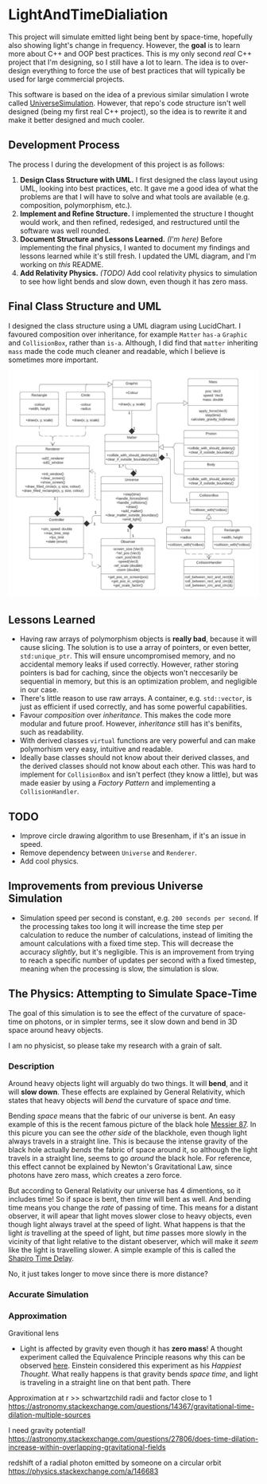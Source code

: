 # LightAndTimeDialiation
This project will simulate emitted light being bent by space-time, hopefully also showing light's change in frequency. However, the **goal** is to learn more about C++ and OOP best practices. This is my only second *real* C++ project that I'm designing, so I still have a lot to learn. The idea is to over-design everything to force the use of best practices that will typically be used for large commercial projects.

This software is based on the idea of a previous similar simulation I wrote called [UniverseSimulation](https://github.com/heinwessels/UniverseSimulator). However, that repo's code structure isn't well designed (being my first real C++ project), so the idea is to rewrite it and make it better designed and much cooler.

## Development Process
The process I during the development of this project is as follows:

1. **Design Class Structure with UML.** I first designed the class layout using UML, looking into best practices, etc. It gave me a good idea of what the problems are that I will have to solve and what tools are available (e.g. composition, polymorphism, etc.).
2. **Implement and Refine Structure.** I implemented the structure I thought would work, and then refined, redesiged, and restructured until the software was well rounded.
3. **Document Structure and Lessons Learned.** *(I'm here)* Before implementing the final physics, I wanted to document my findings and lessons learned while it's still fresh. I updated the UML diagram, and I'm working on *this* README.
4. **Add Relativity Physics.** *(TODO)* Add cool relativity physics to simulation to see how light bends and slow down, even though it has zero mass.

## Final Class Structure and UML

I designed the class structure using a UML diagram using LucidChart. I favoured composition over inheritance, for example `Matter` `has-a` `Graphic` and `CollisionBox`, rather than `is-a`. Although, I did find that `matter` inheriting `mass` made the code much cleaner and readable, which I believe is sometimes more important.

![UML Diagram](uml/uml_20200708.jpeg)

## Lessons Learned
- Having raw arrays of polymorphism objects is **really bad**, because it will cause slicing. The solution is to use a array of pointers, or even better, `std:unique_ptr`. This will ensure uncompromised memory, and no accidental memory leaks if used correctly. However, rather storing pointers is bad for caching, since the objects won't neccesarily be sequential in memory, but this is an optimization problem, and negligible in our case.
- There's little reason to use raw arrays. A container, e.g. `std::vector`, is just as efficient if used correctly, and has some powerful capabilities.
- Favour *composition* over *inheritance*. This makes the code more modular and future proof. However, *inheritance* still has it's benifits, such as readability.
- With derived classes `virtual` functions are very powerful and can make polymorhism very easy, intuitive and readable.
- Ideally base classes should not know about their derived classes, and the derived classes should not know about each other. This was hard to implement for `CollisionBox` and isn't perfect (they know a little), but was made easier by using a *Factory Pattern* and implementing a `CollisionHandler`.

## TODO
- Improve circle drawing algorithm to use Bresenham, if it's an issue in speed.
- Remove dependency between `Universe` and `Renderer`.
- Add cool physics.

## Improvements from previous Universe Simulation
- Simulation speed per second is constant, e.g. `200 seconds per second`. If the processing takes too long it will increase the time step per calculation to reduce the number of calculations, instead of limiting the amount calculations with a fixed time step. This will decrease the accuracy *slightly*, but it's negligible. This is an improvement from trying to reach a specific number of updates per second with a fixed timestep, meaning when the processing is slow, the simulation is slow.

## The Physics: Attempting to Simulate Space-Time
The goal of this simulation is to see the effect of the curvature of space-time on photons, or in simpler terms, see it slow down and bend in 3D space around heavy objects.

I am no physicist, so please take my research with a grain of salt.

### Description
Around heavy objects light will arguably do two things. It will **bend**, and it will **slow down**. These effects are explained by General Relativity, which states that heavy objects will *bend* the curvature of space *and* time.

Bending *space* means that the fabric of our universe is bent. An easy example of this is the recent famous picture of the black hole [Messier 87](https://en.wikipedia.org/wiki/File:Black_hole_-_Messier_87_crop_max_res.jpg). In this picure you can see the *other side* of the blackhole, even though light always travels in a straight line. This is because the intense gravity of the black hole actually *bends* the fabric of space around it, so although the light travels in a straight line, seems to go *around* the black hole. For reference, this effect cannot be explained by Newton's Gravitational Law, since photons have zero mass, which creates a zero force.

But according to General Relativity our universe has 4 dimentions, so it includes time! So if space is bent, then *time* will bent as well. And bending time means you change the *rate* of passing of time. This means for a distant observer, it will apear that light moves slower close to heavy objects, even though light always travel at the speed of light. What happens is that the light *is* travelling at the speed of light, but *time* passes more slowly in the vicinity of that light relative to the distant obeserver, which will make it *seem* like the light is travelling slower. A simple example of this is called the [Shapiro Time Delay](https://en.wikipedia.org/wiki/Shapiro_time_delay).

No, it just takes longer to move since there is more distance?

### Accurate Simulation


### Approximation

Gravitional lens

- Light is affected by gravity even though it has **zero mass**! A thought experiment called the Equivalence Principle reasons why this can be observed [here](https://astronomy.stackexchange.com/questions/29122/if-light-has-no-mass-why-is-it-affected-by-gravity). Einstein considered this experiment as his *Happiest Thought*. What really happens is that gravity bends *space time*, and light is traveling in a straight line on that bent path. There


Approximation at r >> schwartzchild radii and factor close to 1
https://astronomy.stackexchange.com/questions/14367/gravitational-time-dilation-multiple-sources

I need gravity potential!
https://astronomy.stackexchange.com/questions/27806/does-time-dilation-increase-within-overlapping-gravitational-fields

redshift of a radial photon emitted by someone on a circular orbit
https://physics.stackexchange.com/a/146683